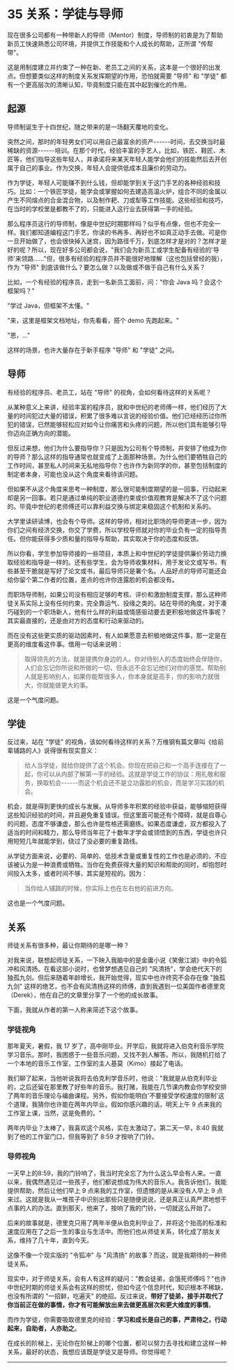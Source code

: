 # 35 关系：学徒与导师

现在很多公司都有一种带新人的导师（Mentor）制度，导师制的初衷是为了帮助新员工快速熟悉公司环境，并提供工作技能和个人成长的帮助，正所谓
"传帮带"。

这是用制度建立并约束了一种在新、老员工之间的关系，这本是一个很好的出发点。但想要类似这样的制度关系发挥期望的作用，恐怕就需要
"导师" 和 "学徒"
都有一个更高层次的清晰认知，毕竟制度只能在其中起到催化的作用。

## 起源

导师制诞生于十四世纪，随之带来的是一场翻天覆地的变化。

突然之间，那时的年轻男女们可以用自己最富余的资产------时间，去交换当时最稀缺的资源------培训。在那个时代，经验丰富的手艺人，比如，铁匠、鞋匠、木匠等，他们指导这些年轻人，并承诺将来某天年轻人能学会他们的技能然后去开创属于自己的事业。作为交换，年轻人会提供低成本且廉价的劳动力。

作为学徒，年轻人可能赚不到什么钱，但却能学到关于这门手艺的各种经验和技巧。比如：一个铁匠学徒，能学会或掌握如何去建造高温火炉，组合不同的金属以产生不同熔点的合金混合物，以及制作耙、刀或犁等工作技能。这些经验和技巧，在当时的学校里是都教不了的，只能进入这行业去获得第一手的经验。

那么程序员这行的导师制，像是中世纪时期那样吗？似乎有点像，但也不完全一样。我们都知道编程这门手艺，你读的书再多、再好也不如真正动手去做。可是你一旦开始做了，也会很快掉入迷宫，因为路径千万，到底怎样才是对的？怎样才是好的呢？所以，现在好多公司都会说，"我们会为新员工或学生配备有经验的'导师'来领路......"但，很多有经验的程序员并不能很好地理解（这也包括曾经的我），作为
"导师" 到底该做什么？要怎么做？以及做或不做于自己有什么关系？

比如，一个有经验的程序员，走到一名新员工面前，问："你会 Java
吗？会这个框架吗？"

"学过 Java，但框架不太懂。"

"来，这里是框架文档地址，你先看看，搭个 demo 先跑起来。"

"恩，..."

这样的场景，也许大量存在于新手程序 "导师" 和 "学徒" 之间。

## 导师

有经验的程序员、老员工，站在 "导师" 的视角，会如何看待这样的关系呢？

从某种意义上来讲，经验丰富的程序员，就和中世纪的老师傅一样，他们经历了大量的时间犯过大量的错误，积累了很多难以言说的经验价值。他们已经经历过你所犯的错误，已然能够轻松应对如今让你痛苦和头疼的问题，所以他们具有能够引导你迈向正确方向的潜能。

但反过来想，他们为什么要指导你？只是因为公司有个导师制，并安排了他成为你的导师？那么这样的指导通常也就变成了上面那种场景。为什么他们要牺牲自己的工作时间，甚至私人时间来无私地指导你？也许作为新同学的你，甚至包括制度的制定者本身，可能也没从这个角度来看待该问题。

但如果不从这个角度来思考一种制度，那么很可能制度期望的是一回事，行动起来却是另一回事。若只是通过单纯的职业道德约束或价值观教育是解决不了这个问题的。毕竟中世纪的老师傅还可以靠利益交换与绑定来稳固这个机制和关系的。

大学里读研读博，也会有个导师。这样的导师，相对比职场的导师更进一步，因为你们之间有经济交换，你交了学费，所以学校导师就对你的毕业负有一定的指导责任。但你能获得多少质和量的指导与帮助，其实取决于你的态度和反馈。

所以你看，学生参加导师接的一些项目，本质上和中世纪的学徒提供廉价劳动力换取经验和指导是一样的。还有些学生，会为导师收集材料，用于发论文或写书，有些甚至干脆就是写好了论文或书，最后导师只是署个名。人品好点的导师可能还会给你留个第二作者的位置，差点的也许你连露脸的机会都没有。

而职场导师制，如果公司没有相应足够的考核、评价和激励制度支撑，那么这种师徒关系实际上没有任何约束，完全靠运气、投缘之类的。站在导师的角度，对于凑巧碰到的一个职场新人，他有什么样的利益或情感驱动要去更积极地做这件事呢？其实最直接的，还是由对方的态度和行动来驱动的。

而在没有这些更实质的驱动因素时，有人如果愿意去积极地做这件事，那一定是在更高的维度看这件事。借用一句话来说明：

> 取得领先的方法，就是提携你身边的人。你对待别人的态度始终会伴随你，人们会忘记你所说和所做的一切，但永远不会忘记他们对你的感觉。帮助别人就是影响别人，如果你能帮很多人，你本身就是高手，你的影响力就很大，你就能做更大的事。

这是一个气度问题。

## 学徒

反过来，站在 "学徒"
的视角，该如何看待这样的关系？万维钢有篇文章叫《给前辈铺路的人》说得很有现实意义：

> 给人当学徒，就给你提供了这个机会。你现在把自己和一个高手连接在了一起，你可以从内部了解第一手的经验。这就是学徒工作的协议：用礼敬和服务，换取机会------而这个机会还不是立功露脸的机会，而是学习实践的机会。

机会，就是得到更快的成长与发展。从导师多年积累的经验中获益，能够缩短获得这些知识经验的时间，并且避免重复错误。但这里面可能还有个障碍，就是自尊心的问题，态度不够谦虚，那么也许是性格还需磨练。如果态度谦虚，双方都投入了适当的时间和精力，那么导师当年花了十数年才学会或领悟到的东西，学徒也许只用短短几年就能学到，绕过了没必要的重复路线。

从学徒方面来说，必要的、简单的、低技术含量或重复性的工作也是必须的，不应该被认为是一种浪费或牺牲。当你在免费获得大量的知识和帮助的同时，却抱怨时间投入太多，或者时间不够，其实是短视的。因为：

> 当你给人铺路的时候，你实际上也在左右他的前进方向。

这也是一个气度问题。

## 关系

师徒关系有很多种，最让你期待的是哪一种？

对我来说，联想起师徒关系，一下映入我脑中的是金庸小说《笑傲江湖》中的令狐冲和风清扬。在看这部小说时，也曾梦想遇见自己的
"风清扬"，学会绝代天下的独孤九剑。但后来随着年龄增长，我开始觉得，现实中也许终究不会存在像
"独孤九剑"
这样的绝艺，也不会有风清扬这样的师傅，直到我遇到一位美国作者德里克（Derek），他在自己的文章里分享了一个他的成长故事。

下面，我就从作者的第一人称来简述下这个故事。

### 学徒视角

那年夏天，暑假，我 17
岁了，高中刚毕业。开学后，我就将进入伯克利音乐学院学习音乐。那时，我困惑于一些音乐问题，又找不到人解答。所以，我随机打给了一个本地的音乐工作室，工作室的主人基莫（Kimo）接起了电话。

我们聊了起来，当他听说我将去伯克利学音乐时，他说："我就是从伯克利毕业的，之后还留在那里教了好些年的音乐。我打赌，我能在几节课内教会你学校安排了两年的音乐理论与编曲课程。另外，假如你能明白'不要接受学校速度的限制'这个道理，我猜你也许能在两年内毕业。假如你感兴趣的话，明天上午
9 点来我的工作室上课，当然，这是免费的。"

两年内毕业？太棒了，我喜欢这个风格，实在太激动了。第二天一早，8:40
我就到了他的工作室门口，但我等到了 8:59 才按响了门铃。

### 导师视角

一天早上的8:59，我的门铃响了，我当时完全忘了为什么这么早会有人来。一直以来，我偶然遇见过一些孩子，他们都说想成为伟大的音乐人。我告诉他们，我能提供帮助，然后让他们早上
9 点来我的工作室，但遗憾的是从来没有人早上 9
点来过。这就是我从一堆孩子中识别出那些只是随便说说，还是真正认真严肃地想干点事的人的办法。直到那天，他来了，按响了我的门铃，一切就这么开始了。

后来的故事就是，德里克只用了两年半便从伯克利毕业了，并将这个抬高的标准和速度应用在了之后一生的事业与生活中。而他们也从师徒关系，转化成了朋友关系，维持了几十年，直到今天。

这像不像一个现实版的 "令狐冲" 与 "风清扬"
的故事？而这，就是我期待的一种师徒关系。

现实中，对于师徒关系，会有人有这样的疑问："教会徒弟，会饿死师傅吗？"也许中世纪时期的师徒关系会有这样的担忧，但如今这个信息时代，知识根本不稀缺，也没有所谓的
"一招鲜，吃遍天"
的绝招。反过来说，**带好了徒弟，接手并取代了你当前正在做的事情，你才有可能解放出来去做更高层次和更大维度的事情**。

而作为学徒，你需要吸取德里克的经验：**学习和成长是自己的事，严肃待之，行动起来，自助者，人亦助之**。

在成长的阶梯上，无论你在阶梯上的哪个位置，都可以努力去寻找和建立这样一种关系，最好的状态，我想应该既是学徒又是导师。你觉得呢？

------------------------------------------------------------------------
